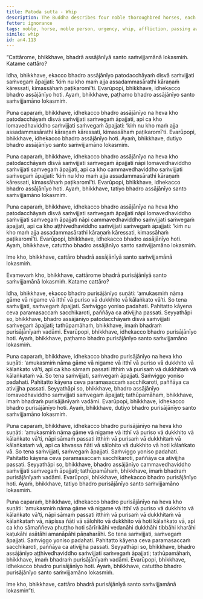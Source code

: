 ```yaml
---
title: Patoda sutta - Whip
description: The Buddha describes four noble thoroughbred horses, each stirred and driven to urgency by progressively stronger stimuli. He draws a parallel to four noble thoroughbred persons, who likewise respond to increasingly intense circumstances with urgency and determination, leading them to the highest truth.
fetter: ignorance
tags: noble, horse, noble person, urgency, whip, affliction, passing away, relative, family member, wisdom, highest truth, ultimate reality, suffering, ignorance, an, an4
simile: whip
id: an4.113
---
```


“Cattārome, bhikkhave, bhadrā assājānīyā santo saṁvijjamānā lokasmiṁ. Katame cattāro?

Idha, bhikkhave, ekacco bhadro assājānīyo patodacchāyaṁ disvā saṁvijjati saṁvegaṁ āpajjati: ‘kiṁ nu kho maṁ ajja assadammasārathi kāraṇaṁ kāressati, kimassāhaṁ paṭikaromī’ti. Evarūpopi, bhikkhave, idhekacco bhadro assājānīyo hoti. Ayaṁ, bhikkhave, paṭhamo bhadro assājānīyo santo saṁvijjamāno lokasmiṁ.

Puna caparaṁ, bhikkhave, idhekacco bhadro assājānīyo na heva kho patodacchāyaṁ disvā saṁvijjati saṁvegaṁ āpajjati, api ca kho lomavedhaviddho saṁvijjati saṁvegaṁ āpajjati: ‘kiṁ nu kho maṁ ajja assadammasārathi kāraṇaṁ kāressati, kimassāhaṁ paṭikaromī’ti. Evarūpopi, bhikkhave, idhekacco bhadro assājānīyo hoti. Ayaṁ, bhikkhave, dutiyo bhadro assājānīyo santo saṁvijjamāno lokasmiṁ.

Puna caparaṁ, bhikkhave, idhekacco bhadro assājānīyo na heva kho patodacchāyaṁ disvā saṁvijjati saṁvegaṁ āpajjati nāpi lomavedhaviddho saṁvijjati saṁvegaṁ āpajjati, api ca kho cammavedhaviddho saṁvijjati saṁvegaṁ āpajjati: ‘kiṁ nu kho maṁ ajja assadammasārathi kāraṇaṁ kāressati, kimassāhaṁ paṭikaromī’ti. Evarūpopi, bhikkhave, idhekacco bhadro assājānīyo hoti. Ayaṁ, bhikkhave, tatiyo bhadro assājānīyo santo saṁvijjamāno lokasmiṁ.

Puna caparaṁ, bhikkhave, idhekacco bhadro assājānīyo na heva kho patodacchāyaṁ disvā saṁvijjati saṁvegaṁ āpajjati nāpi lomavedhaviddho saṁvijjati saṁvegaṁ āpajjati nāpi cammavedhaviddho saṁvijjati saṁvegaṁ āpajjati, api ca kho aṭṭhivedhaviddho saṁvijjati saṁvegaṁ āpajjati: ‘kiṁ nu kho maṁ ajja assadammasārathi kāraṇaṁ kāressati, kimassāhaṁ paṭikaromī’ti. Evarūpopi, bhikkhave, idhekacco bhadro assājānīyo hoti. Ayaṁ, bhikkhave, catuttho bhadro assājānīyo santo saṁvijjamāno lokasmiṁ.

Ime kho, bhikkhave, cattāro bhadrā assājānīyā santo saṁvijjamānā lokasmiṁ.

Evamevaṁ kho, bhikkhave, cattārome bhadrā purisājānīyā santo saṁvijjamānā lokasmiṁ. Katame cattāro?

Idha, bhikkhave, ekacco bhadro purisājānīyo suṇāti: ‘amukasmiṁ nāma gāme vā nigame vā itthī vā puriso vā dukkhito vā kālaṅkato vā’ti. So tena saṁvijjati, saṁvegaṁ āpajjati. Saṁviggo yoniso padahati. Pahitatto kāyena ceva paramasaccaṁ sacchikaroti, paññāya ca ativijjha passati. Seyyathāpi so, bhikkhave, bhadro assājānīyo patodacchāyaṁ disvā saṁvijjati saṁvegaṁ āpajjati; tathūpamāhaṁ, bhikkhave, imaṁ bhadraṁ purisājānīyaṁ vadāmi. Evarūpopi, bhikkhave, idhekacco bhadro purisājānīyo hoti. Ayaṁ, bhikkhave, paṭhamo bhadro purisājānīyo santo saṁvijjamāno lokasmiṁ.

Puna caparaṁ, bhikkhave, idhekacco bhadro purisājānīyo na heva kho suṇāti: ‘amukasmiṁ nāma gāme vā nigame vā itthī vā puriso vā dukkhito vā kālaṅkato vā’ti, api ca kho sāmaṁ passati itthiṁ vā purisaṁ vā dukkhitaṁ vā kālaṅkataṁ vā. So tena saṁvijjati, saṁvegaṁ āpajjati. Saṁviggo yoniso padahati. Pahitatto kāyena ceva paramasaccaṁ sacchikaroti, paññāya ca ativijjha passati. Seyyathāpi so, bhikkhave, bhadro assājānīyo lomavedhaviddho saṁvijjati saṁvegaṁ āpajjati; tathūpamāhaṁ, bhikkhave, imaṁ bhadraṁ purisājānīyaṁ vadāmi. Evarūpopi, bhikkhave, idhekacco bhadro purisājānīyo hoti. Ayaṁ, bhikkhave, dutiyo bhadro purisājānīyo santo saṁvijjamāno lokasmiṁ.

Puna caparaṁ, bhikkhave, idhekacco bhadro purisājānīyo na heva kho suṇāti: ‘amukasmiṁ nāma gāme vā nigame vā itthī vā puriso vā dukkhito vā kālaṅkato vā’ti, nāpi sāmaṁ passati itthiṁ vā purisaṁ vā dukkhitaṁ vā kālaṅkataṁ vā, api ca khvassa ñāti vā sālohito vā dukkhito vā hoti kālaṅkato vā. So tena saṁvijjati, saṁvegaṁ āpajjati. Saṁviggo yoniso padahati. Pahitatto kāyena ceva paramasaccaṁ sacchikaroti, paññāya ca ativijjha passati. Seyyathāpi so, bhikkhave, bhadro assājānīyo cammavedhaviddho saṁvijjati saṁvegaṁ āpajjati; tathūpamāhaṁ, bhikkhave, imaṁ bhadraṁ purisājānīyaṁ vadāmi. Evarūpopi, bhikkhave, idhekacco bhadro purisājānīyo hoti. Ayaṁ, bhikkhave, tatiyo bhadro purisājānīyo santo saṁvijjamāno lokasmiṁ.

Puna caparaṁ, bhikkhave, idhekacco bhadro purisājānīyo na heva kho suṇāti: ‘amukasmiṁ nāma gāme vā nigame vā itthī vā puriso vā dukkhito vā kālaṅkato vā’ti, nāpi sāmaṁ passati itthiṁ vā purisaṁ vā dukkhitaṁ vā kālaṅkataṁ vā, nāpissa ñāti vā sālohito vā dukkhito vā hoti kālaṅkato vā, api ca kho sāmaññeva phuṭṭho hoti sārīrikāhi vedanāhi dukkhāhi tibbāhi kharāhi kaṭukāhi asātāhi amanāpāhi pāṇaharāhi. So tena saṁvijjati, saṁvegaṁ āpajjati. Saṁviggo yoniso padahati. Pahitatto kāyena ceva paramasaccaṁ sacchikaroti, paññāya ca ativijjha passati. Seyyathāpi so, bhikkhave, bhadro assājānīyo aṭṭhivedhaviddho saṁvijjati saṁvegaṁ āpajjati; tathūpamāhaṁ, bhikkhave, imaṁ bhadraṁ purisājānīyaṁ vadāmi. Evarūpopi, bhikkhave, idhekacco bhadro purisājānīyo hoti. Ayaṁ, bhikkhave, catuttho bhadro purisājānīyo santo saṁvijjamāno lokasmiṁ.

Ime kho, bhikkhave, cattāro bhadrā purisājānīyā santo saṁvijjamānā lokasmin”ti.